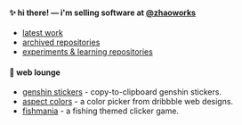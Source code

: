 #### :sparkles: hi there! — i'm selling software at [**@zhaoworks**](https://github.com/zhaoworks)

- [latest work](https://github.com/zhaoworks)
- [archived repositories](https://github.com/sxhkarchive)
- [experiments & learning repositories](https://github.com/sxhkexp)

#### :leaves: web lounge

- [genshin stickers](https://genshinstickers.netlify.com/) - copy-to-clipboard genshin stickers.
- [aspect colors](https://aspectuicolors.netlify.app/) - a color picker from dribbble web designs.
- [fishmania](https://fishmania.netlify.com) - a fishing themed clicker game.
